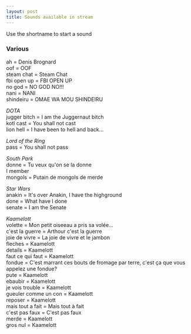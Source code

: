 ```yaml
---
layout: post
title: Sounds available in stream
---
```

Use the shortname to start a sound  

### Various  
ah = Denis Brognard  
oof = OOF  
steam chat = Steam Chat  
fbi open up = FBI OPEN UP  
no god = NO GOD NO!!!  
nani = NANI  
shindeiru = OMAE WA MOU SHINDEIRU  

*DOTA*  
jugger bitch = I am the Juggernaut bitch  
kotl cast = You shall not cast  
lion hell = I have been to hell and back...  

*Lord of the Ring*  
pass = You shall not pass  

*South Park*  
donne = Tu veux qu'on se la donne  
I member  
mongols = Putain de mongols de merde  

*Star Wars*  
anakin = It's over Anakin, I have the highground  
done = What have I done  
senate = I am the Senate  

*Kaamelott*  
volette = Mon petit oiseeau a pris sa volée...   
c'est la guerre = Arthour c'est la guerre  
joie de vivre = La joie de vivre et le jambon    
fleches = Kaamelott  
details = Kaamelott  
faut ce qui faut = Kaamelott  
fondue = C'est marrant ces bouts de fromage par terre, c'est ça que vous appelez une fondue?  
pute = Kaamelott  
ebaubir = Kaamelott  
je vois trouble = Kaamelott  
gueuler comme un con = Kaamelott  
reposer = Kaamelott  
mais tout a fait = Mais tout à fait    
c'est pas faux = C'est pas faux    
merde = Kaamelott  
gros nul = Kaamelott  
